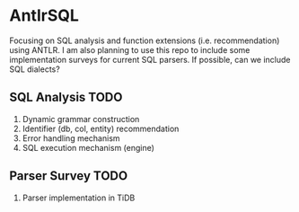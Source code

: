 # AntlrSQL

Focusing on SQL analysis and function extensions (i.e. recommendation) using ANTLR. I am also planning to use this repo to include some implementation surveys for current SQL parsers. 
If possible, can we include SQL dialects?

## SQL Analysis TODO
1. Dynamic grammar construction
2. Identifier (db, col, entity) recommendation
3. Error handling mechanism
4. SQL execution mechanism (engine)

## Parser Survey TODO
1. Parser implementation in TiDB
